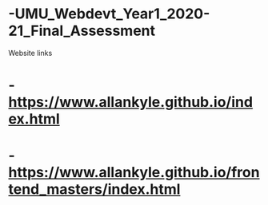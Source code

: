 # -UMU_Webdevt_Year1_2020-21_Final_Assessment

 
 Website links
# -https://www.allankyle.github.io/index.html
 
# -https://www.allankyle.github.io/frontend_masters/index.html
